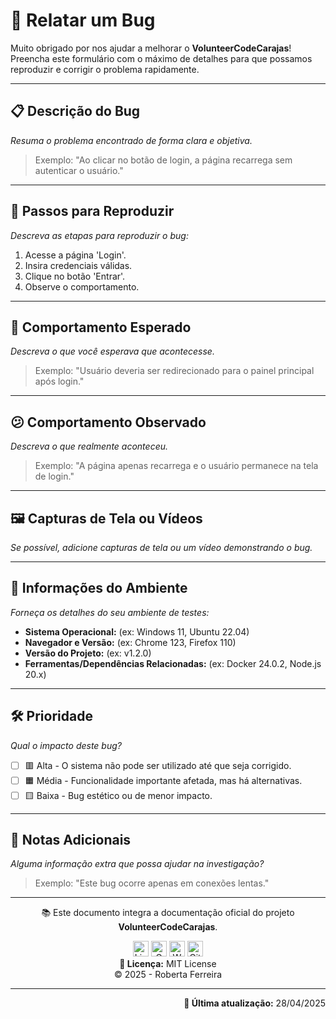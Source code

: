 <!--

docs/
└── templates/                       # Templates de issues e PRs legíveis
    ├── issue-bug.md                 # Template “bug report”
    ├── issue-feature.md             # Template “feature request”
    └── pull-request.md              # Template padrão de PR

# Template “bug report”

-->

# 🐛 Relatar um Bug

Muito obrigado por nos ajudar a melhorar o **VolunteerCodeCarajas**!  
Preencha este formulário com o máximo de detalhes para que possamos reproduzir e corrigir o problema rapidamente.

---

## 📋 Descrição do Bug

_Resuma o problema encontrado de forma clara e objetiva._

> Exemplo: "Ao clicar no botão de login, a página recarrega sem autenticar o usuário."

---

## 🚶 Passos para Reproduzir

_Descreva as etapas para reproduzir o bug:_

1. Acesse a página 'Login'.
2. Insira credenciais válidas.
3. Clique no botão 'Entrar'.
4. Observe o comportamento.

---

## 🤔 Comportamento Esperado

_Descreva o que você esperava que acontecesse._

> Exemplo: "Usuário deveria ser redirecionado para o painel principal após login."

---

## 😕 Comportamento Observado

_Descreva o que realmente aconteceu._

> Exemplo: "A página apenas recarrega e o usuário permanece na tela de login."

---

## 🖼️ Capturas de Tela ou Vídeos

_Se possível, adicione capturas de tela ou um vídeo demonstrando o bug._

---

## 🧠 Informações do Ambiente

_Forneça os detalhes do seu ambiente de testes:_

- **Sistema Operacional:** (ex: Windows 11, Ubuntu 22.04)
- **Navegador e Versão:** (ex: Chrome 123, Firefox 110)
- **Versão do Projeto:** (ex: v1.2.0)
- **Ferramentas/Dependências Relacionadas:** (ex: Docker 24.0.2, Node.js 20.x)

---

## 🛠️ Prioridade

_Qual o impacto deste bug?_

- [ ] 🟥 Alta - O sistema não pode ser utilizado até que seja corrigido.
- [ ] 🟧 Média - Funcionalidade importante afetada, mas há alternativas.
- [ ] 🟨 Baixa - Bug estético ou de menor impacto.

---

## 📝 Notas Adicionais

_Alguma informação extra que possa ajudar na investigação?_

> Exemplo: "Este bug ocorre apenas em conexões lentas."  

---

<p align="center">
  📚 Este documento integra a documentação oficial do projeto <strong>VolunteerCodeCarajas</strong>.
</p>

<p align="center">
  <a href="https://www.linkedin.com/in/robertaferreira91/" target="_blank"><img width="25" height="25" title="LinkedIn" src="https://img.icons8.com/?size=100&id=xuvGCOXi8Wyg&format=png&color=000000"/></a>
  <a href="mailto:pamellaferreira.si@gmail.com" target="_blank"><img width="25" height="25" title="Gmail" src="https://img.icons8.com/?size=100&id=P7UIlhbpWzZm&format=png&color=000000"/></a>
  <a href="https://wa.me/5594992797521?text=Ol%C3%A1%21%20Encontrei%20seu%20contato%20atrav%C3%A9s%20do%20GitHub%20e%20gostaria%20de%20conversar%20com%20voc%C3%AA.%20Podemos%20falar%20um%20pouquinho%3F" target="_blank"><img width="25" height="25" title="WhatsApp" src="https://img.icons8.com/?size=100&id=16713&format=png&color=000000"/></a>
  <a href="https://github.com/prfs91" target="_blank"><img width="25" height="25" title="GitHub" src="https://img.icons8.com/?size=100&id=bVGqATNwfhYq&format=png&color=000000"/></a><br>
  <strong>🔖 Licença:</strong> MIT License <br>
  © 2025 - Roberta Ferreira
</p>

---

<p align="right">
  <strong>📅 Última atualização:</strong> 28/04/2025
</p>
